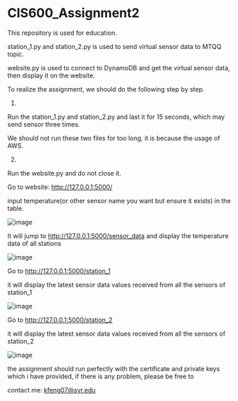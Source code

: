 # CIS600_Assignment2
This repository is used for education.

station_1.py and station_2.py is used to send virtual sensor data to MTQQ topic.

website.py is used to connect to DynamoDB and get the virtual sensor data, then display it on the website.

To realize the assignment, we should do the following step by step.

1. 
  Run the station_1.py and station_2.py and last it for 15 seconds, which may send sensor three times.
  
  We should not run these two files for too long, it is because the usage of AWS.
  
2.
  Run the website.py and do not close it.
  
  Go to website: http://127.0.0.1:5000/   
  
  input temperature(or other sensor name you want but ensure it exists) in the table.
  
  ![image](https://user-images.githubusercontent.com/100655843/230997865-d85a8838-d634-4a3f-951a-dd02fc53b027.png)

  
  It will jump to http://127.0.0.1:5000/sensor_data and display the temperature data of all stations
  
  ![image](https://user-images.githubusercontent.com/100655843/230997897-d385785e-2eec-48bd-bb1a-03a6f31d7698.png)
  
  Go to http://127.0.0.1:5000/station_1
  
  it will display the latest sensor data values received from all the sensors of station_1
  
  ![image](https://user-images.githubusercontent.com/100655843/230998091-e6b4a2b6-de83-4031-8092-bb401491762b.png)
  
   Go to http://127.0.0.1:5000/station_2
   
   it will display the latest sensor data values received from all the sensors of station_2
   
   
   ![image](https://user-images.githubusercontent.com/100655843/230998144-38eb8235-a12b-49ae-854d-c9b856b13e03.png)


the assignment should run perfectly with the certificate and private keys which i have provided, if there is any problem, please be free to 

contact me: kfeng07@syr.edu


